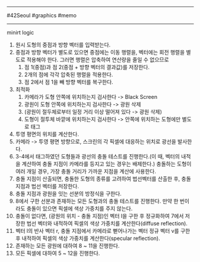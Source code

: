 
---

#42Seoul #graphics #memo

---

minirt logic

1. 원시 도형의 중점과 방향 벡터를 입력받는다.
2. 중점과 방향 벡터가 별도로 있으면 중점에는 이동 행렬을, 벡터에는 회전 행렬을 별도로 적용해야 한다. 그러면 행렬은 압축하여 연산량을 줄일 수 없으므로
	1. 점 1(중점)과 점 2(중점 + 방향 벡터의 결과값)를 저장한다.
	2. 2개의 점에 각각 압축된 행렬을 적용한다.
	3. 점 2에서 점 1을 빼 방향 벡터를 복구한다.
3. 최적화
	1. 카메라가 도형 안쪽에 위치하는지 검사한다 -> Black Screen
	2. 광원이 도형 안쪽에 위치하는지 검사한다 -> 광원 삭제
	3. (광원이 절두체로부터 일정 거리 이상 떨어져 있다 -> 광원 삭제)
	4. 도형이 절투체 바깥에 위치하는지 검사한다 -> 안쪽에 위치하는 도형에만 별도로 태그
4. 투영 평면의 위치를 계산한다.
5. 카메라 -> 투영 평면 방향으로, 스크린의 각 픽셀에 대응하는 위치로 광선을 발사한다.
6. 3-4에서 태그하였던 도형들과 광선의 충돌 테스트를 진행한다.(이 때, 벡터의 내적을 계산하여 충돌 지점이 카메라를 등지고 있는 경우는 배제한다.) 충돌하는 도형이 여러 개일 경우, 가장 충돌 거리가 가까운 지점을 계산에 사용한다.
7. 충돌 지점이 산출되면, 충돌한 도형의 종류를 고려하여 법선벡터를 산출한 후, 충돌 지점과 법선 벡터를 저장한다.
8. 충돌 지점과 광원을 잇는 선분의 방정식을 구한다.
9. 8에서 구한 선분과 존재하는 모든 도형과의 충돌 테스트를 진행한다. 만약 한 번이라도 충돌이 있으면 픽셀에 색상 가중치를 주지 않는다.
10. 충돌이 없다면, (광원의 위치 - 충돌 지점)인 벡터 l을 구한 후 정규화하여 7에서 저장한 법선 벡터와 내적하여 픽셀의 색상 가중치를 계산한다(diffuse reflection).
11. 벡터 l의 반사 벡터 r, 충돌 지점에서 카메라로 뻗어나가는 벡터 정규 벡터 v를 구한 후 내적하여 픽셀의 색상 가중치를 계산한다(specular reflection).
12. 존재하는 모든 광원에 대하여 8 ~ 11을 진행한다.
13. 모든 픽셀에 대하여 5 ~ 12을 진행한다.